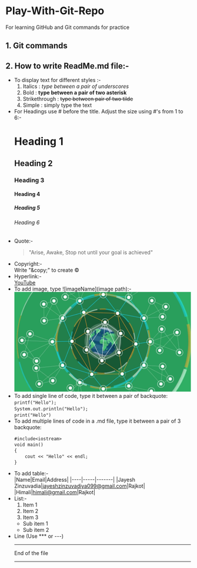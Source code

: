 # Play-With-Git-Repo
For learning GitHub and Git commands for practice

## 1. Git commands

## 2. How to write ReadMe.md file:-
* To display text for different styles :-<br> 
    1) Italics :  _type between a pair of underscores_<br>
    2) Bold : **type between a pair of two asterisk**<br>
    3) Strikethrough : ~~type between pair of two tilde~~<br>
    4) Simple : simply type the text<br>
* For Headings use # before the title. Adjust the size using #'s from 1 to 6:-<br>
    # Heading 1
    ## Heading 2
    ### Heading 3
    #### Heading 4
    ##### Heading 5
    ###### Heading 6
* Quote:-<br>
    > "Arise, Awake, Stop not until your goal is achieved"
* Copyright:-<br>
    Write "\&copy;" to create &copy;
* Hyperlink:-<br>
    [YouTube](https://www.youtube.com/ "Youtube videos")
* To add image, type ![imageName](image path):-<br>
    ![Earth](earth.png)
    <!-- <img src="earth.png" alt="drawing" width="200"/> -->
* To add single line of code, type it between a pair of backquote:<br>
    `printf("Hello");`<br>
    `System.out.println("Hello");`<br>
    `print("Hello")`<br>
* To add multiple lines of code in a .md file, type it between a pair of 3 backquote:<br>
    ```
    #include<iostream>
    void main()
    {
        cout << "Hello" << endl;
    }
    ```
* To add table:-<br>
    |Name|Email|Address|
    |----|-----|-------|
    |Jayesh Zinzuvadia|jayeshzinzuvadiya099@gmail.com|Rajkot|
    |Himali|himali@gmail.com|Rajkot|
* List:-  
  1. Item 1
  2. Item 2
  3. Item 3
    * Sub item 1
    * Sub item 2
* Line (Use *** or ---)  
    ***
    End of the file
    ***
